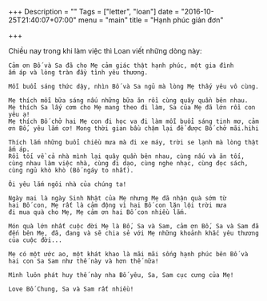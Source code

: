 +++
Description = ""
Tags = ["letter", "loan"]
date = "2016-10-25T21:40:07+07:00"
menu = "main"
title = "Hạnh phúc giản đơn"

+++

Chiều nay trong khi làm việc thì Loan viết những dòng này:


	Cảm ơn Bố và Sa đã cho Mẹ cảm giác thật hạnh phúc, một gia đình
	ấm áp và lòng tràn đầy tình yêu thương.

	Mỗi buổi sáng thức dậy, nhìn Bố và Sa ngủ mà lòng Mẹ thấy yêu vô cùng.

	Mẹ thích mỗi bữa sáng nấu những bữa ăn rồi cùng quây quần bên nhau.
	Mẹ thích Sa lấy cơm cho Mẹ mang theo đi làm, Sa của Mẹ đã lớn rồi con yêu ạ!
	Mẹ thích Bố chở hai Mẹ con đi học va đi làm mỗi buổi sáng tinh mơ, cảm
	ơn Bố, yêu lắm cơ! Mong thời gian bầu chậm lại để được Bố chở mãi.hihi

	Thích lắm những buổi chiều mưa mà đi xe máy, trời se lạnh mà lòng thật ấm áp.
	Rồi tối về cả nhà mình lại quây quần bên nhau, cùng nấu và ăn tối,
	cùng nhau làm việc nhà, cùng đi dạo, cùng nghe nhạc, cùng đọc sách,
	cùng ngủ khò khò (Bố ngáy to nhất).

	Ôi yêu lắm ngôi nhà của chúng ta!

	Ngày mai là ngày Sinh Nhật của Mẹ nhưng Mẹ đã nhận quà sớm từ
	hai Bố con, Mẹ rất là cảm động vì hai Bố con lặn lội trời mưa
	đi mua quà cho Mẹ, Mẹ cảm ơn hai Bố con nhiều lắm.

	Món quà lớn nhất cuộc đời Mẹ là Bố, Sa và Sam, cảm ơn Bố, Sa và Sam đã
	đến bên Mẹ, đã, đang và sẽ chia sẻ với Mẹ những khoảnh khắc yêu thương
	của cuộc đời...

	Mẹ có một ước ao, một khát khao là mãi mãi sống hạnh phúc bên Bố và
	hai con Sa Sam như thế này và hơn thế nữa!

	Mình luôn phát huy thế này nha Bố yêu, Sa, Sam cục cưng của Mẹ!

	Love Bố Chung, Sa và Sam rất nhiều!
